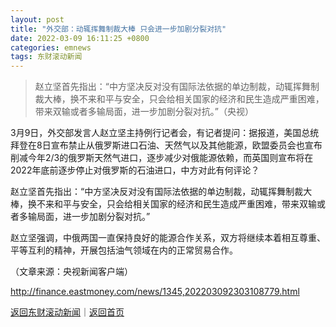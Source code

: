 ```yaml
---
layout: post
title: "外交部：动辄挥舞制裁大棒 只会进一步加剧分裂对抗"
date: 2022-03-09 16:11:25 +0800
categories: emnews
tags: 东财滚动新闻
---
```

> 赵立坚首先指出：“中方坚决反对没有国际法依据的单边制裁，动辄挥舞制裁大棒，换不来和平与安全，只会给相关国家的经济和民生造成严重困难，带来双输或者多输局面，进一步加剧分裂对抗。”（央视）

<p>3月9日，外交部发言人赵立坚主持例行记者会，有记者提问：据报道，美国总统拜登在8日宣布禁止从俄罗斯进口石油、天然气以及其他能源，欧盟委员会也宣布削减今年2/3的俄罗斯天然气进口，逐步减少对俄能源依赖，而英国则宣布将在2022年底前逐步停止对俄罗斯的石油进口，中方对此有何评论？</p><p>赵立坚首先指出：“中方坚决反对没有国际法依据的单边制裁，动辄挥舞制裁大棒，换不来和平与安全，只会给相关国家的经济和民生造成严重困难，带来双输或者多输局面，进一步加剧分裂对抗。”</p><p>赵立坚强调，中俄两国一直保持良好的能源合作关系，双方将继续本着相互尊重、平等互利的精神，开展包括油气领域在内的正常贸易合作。</p><p class="em_media">（文章来源：央视新闻客户端）</p>

<http://finance.eastmoney.com/news/1345,202203092303108779.html>

[返回东财滚动新闻](//finews.withounder.com/emnews/)｜[返回首页](//finews.withounder.com/)